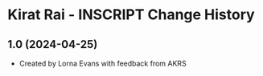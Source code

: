 Kirat Rai - INSCRIPT Change History
====================

1.0 (2024-04-25)
----------------
* Created by Lorna Evans with feedback from AKRS
